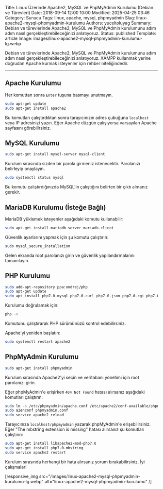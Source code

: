 Title: Linux Üzerinde Apache2, MySQL ve PhpMyAdmin Kurulumu (Debian ve Türevleri)
Date: 2018-09-14 12:00 10:00
Modified: 2025-04-25 03:46
Category: Sunucu
Tags: linux, apache, mysql, phpmyadmin
Slug: linux-apache2-mysql-phpmyadmin-kurulumu
Authors: yuceltoluyag
Summary: Debian ve türevlerinde Apache2, MySQL ve PhpMyAdmin kurulumunu adım adım nasıl gerçekleştirebileceğinizi anlatıyoruz.
Status: published
Template: article
Image: images/linux-apache2-mysql-phpmyadmin-kurulumu-lg.webp

Debian ve türevlerinde Apache2, MySQL ve PhpMyAdmin kurulumunu adım adım nasıl gerçekleştirebileceğinizi anlatıyoruz. XAMPP kullanmak yerine doğrudan Apache kurmak isteyenler için rehber niteliğindedir.



---

## Apache Kurulumu

Her komuttan sonra `Enter` tuşuna basmayı unutmayın.

```bash
sudo apt-get update
sudo apt-get install apache2
```

Bu komutları çalıştırdıktan sonra tarayıcınızın adres çubuğuna `localhost` veya IP adresinizi yazın. Eğer Apache düzgün çalışıyorsa varsayılan Apache sayfasını görebilirsiniz.

## MySQL Kurulumu

```bash
sudo apt-get install mysql-server mysql-client
```

Kurulum sırasında sizden bir parola girmeniz istenecektir. Parolanızı belirleyip onaylayın.

```bash
sudo systemctl status mysql
```

Bu komutu çalıştırdığınızda MySQL'in çalıştığını belirten bir çıktı almanız gerekir.

## MariaDB Kurulumu (İsteğe Bağlı)

MariaDB yüklemek isteyenler aşağıdaki komutu kullanabilir:

```bash
sudo apt-get install mariadb-server mariadb-client
```

Güvenlik ayarlarını yapmak için şu komutu çalıştırın:

```bash
sudo mysql_secure_installation
```

Gelen ekranda root parolanızı girin ve güvenlik yapılandırmalarını tamamlayın.

## PHP Kurulumu

```bash
sudo add-apt-repository ppa:ondrej/php
sudo apt-get update
sudo apt install php7.0-mysql php7.0-curl php7.0-json php7.0-cgi php7.0 libapache2-mod-php7.0
```

Kurulumu doğrulamak için:

```bash
php -v
```

Komutunu çalıştırarak PHP sürümünüzü kontrol edebilirsiniz.

Apache'yi yeniden başlatın:

```bash
sudo systemctl restart apache2
```

## PhpMyAdmin Kurulumu

```bash
sudo apt-get install phpmyadmin
```

Kurulum sırasında Apache2'yi seçin ve veritabanı yönetimi için root parolanızı girin.

Eğer phpMyAdmin'e erişirken `404 Not Found` hatası alırsanız aşağıdaki komutları çalıştırın:

```bash
sudo ln -s /etc/phpmyadmin/apache.conf /etc/apache2/conf-available/phpmyadmin.conf
sudo a2enconf phpmyadmin.conf
sudo service apache2 reload
```

Tarayıcınıza `localhost/phpmyadmin` yazarak phpMyAdmin'e erişebilirsiniz. Eğer "The mbstring extension is missing" hatası alırsanız şu komutları çalıştırın:

```bash
sudo apt-get install libapache2-mod-php7.0
sudo apt-get install php7.0-mbstring
sudo service apache2 restart
```

Kurulum sırasında herhangi bir hata alırsanız yorum bırakabilirsiniz. İyi çalışmalar!

[responsive_img src="/images/linux-apache2-mysql-phpmyadmin-kurulumu-lg.webp" alt="linux-apache2-mysql-phpmyadmin-kurulumu" /]